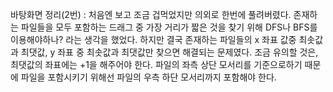 바탕화면 정리(2번) : 처음엔 보고 조금 겁먹었지만 의외로 한번에 풀려버렸다. 존재하는 파일들을 모두 포함하는 드래그 중 가장 거리가 짧은 것을 찾기 위해 DFS나 BFS를 이용해야하나? 라는 생각을 했었다. 하지만 결국 존재하는 파일들의 x 좌표 값중 최솟값과 최댓값, y 좌표 중 최솟값과 최댓값만 찾으면 해결되는 문제였다. 조금 유의할 것은, 최댓값의 좌표에는 +1을 해주어야 한다. 파일의 좌측 상단 모서리를 기준으로하기 때문에 파일을 포함시키기 위해선 파일의 우측 하단 모서리까지 포함해야 한다.
